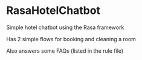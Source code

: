 # RasaHotelChatbot

Simple hotel chatbot using the Rasa framework

Has 2 simple flows for booking and cleaning a room

Also answers some FAQs (listed in the rule file)
